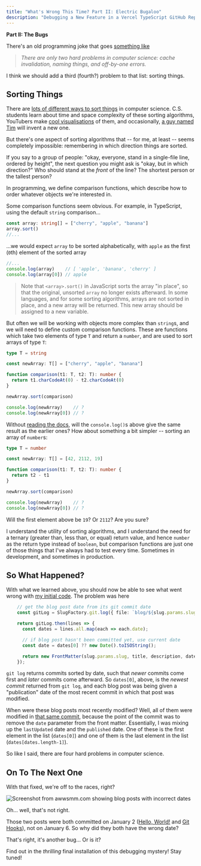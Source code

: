 ```yaml
---
title: "What's Wrong This Time? Part II: Electric Bugaloo"
description: "Debugging a New Feature in a Vercel TypeScript GitHub Repo"
---
```


**Part II: The Bugs**

There's an old programming joke that goes [something like](https://martinfowler.com/bliki/TwoHardThings.html)

> _There are only two hard problems in computer science: cache invalidation, naming things, and off-by-one errors._

I think we should add a third (fourth?) problem to that list: sorting things.

## Sorting Things

There are [lots of different ways to sort things](https://en.wikipedia.org/wiki/Sorting_algorithm) in computer science. C.S. students learn about time and space complexity of these sorting algorithms, YouTubers make [cool visualisations](https://www.youtube.com/watch?v=BeoCbJPuvSE) of them, and occasionally, [a guy named Tim](https://en.wikipedia.org/wiki/Timsort) will invent a new one.

But there's one aspect of sorting algorithms that -- for me, at least -- seems completely impossible: remembering in which direction things are sorted.

If you say to a group of people: "okay, everyone, stand in a single-file line, ordered by height", the next question you might ask is "okay, but in which direction?" Who should stand at the _front_ of the line? The shortest person or the tallest person?

In programming, we define comparison functions, which describe how to order whatever objects we're interested in.

Some comparison functions seem obvious. For example, in TypeScript, using the default `string` comparison...

```ts
const array: string[] = ["cherry", "apple", "banana"]
array.sort()
//...
```

...we would expect `array` to be sorted alphabetically, with `apple` as the first (`0`th) element of the sorted array

```ts
//...
console.log(array)    // [ 'apple', 'banana', 'cherry' ]
console.log(array[0]) // apple
```

> Note that `<array>.sort()` in JavaScript sorts the array "in place", so that the original, unsorted `array` no longer exists afterward. In some languages, and for some sorting algorithms, arrays are not sorted in place, and a new array will be returned. This new array should be assigned to a new variable.

But often we will be working with objects more complex than `string`s, and we will need to define custom comparison functions. These are functions which take two elements of type `T` and return a `number`, and are used to sort arrays of type `T`:

```ts
type T = string

const newArray: T[] = ["cherry", "apple", "banana"]

function comparison(t1: T, t2: T): number {
  return t1.charCodeAt(0) - t2.charCodeAt(0)
}

newArray.sort(comparison)

console.log(newArray)    // ?
console.log(newArray[0]) // ?
```

Without [reading the docs](https://developer.mozilla.org/en-US/docs/Web/JavaScript/Reference/Global_Objects/Array/sort), will the `console.log()`s above give the same result as the earlier ones? How about something a bit simpler -- sorting an array of `number`s:

```ts
type T = number

const newArray: T[] = [42, 2112, 19]

function comparison(t1: T, t2: T): number {
  return t2 - t1
}

newArray.sort(comparison)

console.log(newArray)    // ?
console.log(newArray[0]) // ?
```

Will the first element above be `19`? Or `2112`? Are you sure?

I understand the utility of sorting algorithms, and I understand the need for a ternary (greater than, less than, or equal) return value, and hence `number` as the return type instead of `boolean`, but comparison functions are just one of those things that I've always had to test every time. Sometimes in development, and sometimes in production.

## So What Happened?

With what we learned above, you should now be able to see what went wrong with [my initial code](https://github.com/awwsmm/awwsmm.com/commit/69e038a919e448251fa2211a9fcf3fda914812fe). The problem was here

```ts
    // get the blog post date from its git commit date
    const gitLog = SlugFactory.git.log({ file: `blog/${slug.params.slug}.md` });

    return gitLog.then(lines => {
      const dates = lines.all.map(each => each.date);

      // if blog post hasn't been committed yet, use current date
      const date = dates[0] ?? new Date().toISOString();

      return new FrontMatter(slug.params.slug, title, description, date, rawContent);
    });
```

`git log` returns commits sorted by date, such that _newer_ commits come first and _later_ commits come afterward. So `dates[0]`, above, is the _newest commit_ returned from `git log`, and each blog post was being given a "publication" date of the most recent commit in which that post was modified.

When were these blog posts most recently modified? Well, all of them were modified in [that same commit](https://github.com/awwsmm/awwsmm.com/commit/69e038a919e448251fa2211a9fcf3fda914812fe), because the point of the commit was to remove the `date` parameter from the front matter. Essentially, I was mixing up the `lastUpdated` date and the `published` date. One of these is the first element in the list (`dates[0]`) and one of them is the last element in the list (`dates[dates.length-1]`).

So like I said, there are four hard problems in computer science.

## On To The Next One

With that fixed, we're off to the races, right?

![Screenshot from awwsmm.com showing blog posts with incorrect dates](https://i.imgur.com/ME7yZQ9.png)

Oh... well, that's not right.

Those two posts were both committed on January 2 ([Hello, World!](https://github.com/awwsmm/awwsmm.com/commit/ec96618d38c71134f4a9ed14d6ae6d7a2b5c9e59) and [Git Hooks](https://github.com/awwsmm/awwsmm.com/commit/b2e504f52e4df0ddf77c662903e39b4aaf12f242)), not on January 6. So why did they both have the wrong date?

That's right, it's another bug... Or is it?

Find out in the _thrilling_ final installation of this debugging mystery! Stay tuned!
